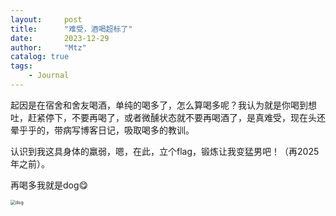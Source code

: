 ```yaml
---
layout:     post
title:      "难受，酒喝超标了"
date:       2023-12-29
author:     "Mtz"
catalog: true
tags:
    - Journal
---
```




  起因是在宿舍和舍友喝酒，单纯的喝多了，怎么算喝多呢？我认为就是你喝到想吐，赶紧停下，不要再喝了，或者微醺状态就不要再喝酒了，是真难受，现在头还晕乎乎的，带病写博客日记，吸取喝多的教训。

 认识到我这具身体的羸弱，嗯，在此，立个flag，锻炼让我变猛男吧！（再2025年之前）。

再喝多我就是dog😋



<img src="https://c-ssl.dtstatic.com/uploads/blog/202102/23/20210223095007_210ba.thumb.1000_0.jpeg" alt="dog" style="zoom:50%;" />